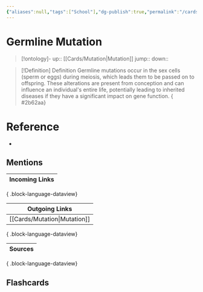 ```yaml
---
{"aliases":null,"tags":["School"],"dg-publish":true,"permalink":"/cards/germline-mutation/","dgPassFrontmatter":true}
---
```


# Germline Mutation

> [!ontology]-
> up:: [[Cards/Mutation\|Mutation]]
> jump:: 
> down:: 

> [!Definition] Definition
> Germline mutations occur in the sex cells (sperm or eggs) during meiosis, which leads them to be passed on to offspring. These alterations are present from conception and can influence an individual's entire life, potentially leading to inherited diseases if they have a significant impact on gene function.
{ #2b62aa}


# Reference

- 

## Mentions

| Incoming Links |
| -------------- |

{ .block-language-dataview}

| Outgoing Links                  |
| ------------------------------- |
| [[Cards/Mutation\|Mutation]] |

{ .block-language-dataview}

| Sources |
| ------- |

{ .block-language-dataview}

## Flashcards